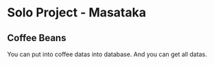 # Solo Project - Masataka

## Coffee Beans
You can put into coffee datas into database. And you can get all datas.